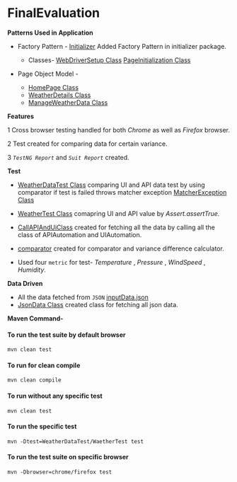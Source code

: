 # FinalEvaluation

**Patterns Used in Application**

* Factory Pattern - [Initializer](https://gitlab.com/kishank1946/finalevaluation/-/tree/modifiedTesting/src/main/java/UIAutomation/initializer) Added Factory Pattern in initializer package.

    * Classes- [WebDriverSetup Class](https://gitlab.com/kishank1946/finalevaluation/-/blob/modifiedTesting/src/main/java/UIAutomation/initializer/WebDriverManagerSetup.java)    [PageInitialization Class](https://gitlab.com/kishank1946/finalevaluation/-/blob/modifiedTesting/src/main/java/UIAutomation/initializer/PageInitialization.java)

* Page Object Model -
    * [HomePage Class](https://gitlab.com/kishank1946/finalevaluation/-/blob/modifiedTesting/src/main/java/UIAutomation/classPage/HomePage.java)
    * [WeatherDetails Class](https://gitlab.com/kishank1946/finalevaluation/-/blob/modifiedTesting/src/main/java/UIAutomation/classPage/WeatherDetails.java)
    * [ManageWeatherData Class](https://gitlab.com/kishank1946/finalevaluation/-/blob/modifiedTesting/src/main/java/UIAutomation/classPage/ManageWeatherData.java)


**Features**

1 Cross browser testing handled for both *Chrome* as well as *Firefox* browser.

2 Test created for comparing data for certain variance.

3 *`TestNG Report`* and *`Suit Report`* created.


**Test**

* [WeatherDataTest Class](https://gitlab.com/kishank1946/finalevaluation/-/blob/modifiedTesting/src/test/java/weatherDetailsTest/WeatherDataTest.java) comparing UI and API data test by using comparator if test is failed throws matcher exception [MatcherException Class](https://gitlab.com/kishank1946/finalevaluation/-/blob/modifiedTesting/src/test/java/exception/MatcherException.java)

* [WeatherTest Class](https://gitlab.com/kishank1946/finalevaluation/-/blob/modifiedTesting/src/test/java/weatherDetailsTest/WeatherTest.java) comapring UI and API value by *Assert.assertTrue*.
* [CallAPIAndUiClass](https://gitlab.com/kishank1946/finalevaluation/-/blob/modifiedTesting/src/test/java/callAPIAndUIDetails/CallAPIAndUIClass.java) created for fetching all the data  by calling all the class of APIAutomation and UIAutomation.

* [comparator](https://gitlab.com/kishank1946/finalevaluation/-/tree/modifiedTesting/src/test/java/comparator) created for comparator and variance difference calculator.

* Used four `metric` for test- *Temperature* , *Pressure* , *WindSpeed* , *Humidity*.

**Data Driven**
* All the data fetched from `JSON` [inputData.json](https://gitlab.com/kishank1946/finalevaluation/-/blob/modifiedTesting/json/inputData.json)
* [JsonData Class](https://gitlab.com/kishank1946/finalevaluation/-/blob/modifiedTesting/src/main/java/jsonData/JSONData.java) created class for fetching all json data.

**Maven Command-**

#### To run the test suite by default browser
    mvn clean test
#### To run for clean compile
    mvn clean compile
#### To run without any specific test
    mvn clean test
#### To run the specific test
    mvn -Dtest=WeatherDataTest/WaetherTest test
#### To run the test suite on specific browser
    mvn -Dbrowser=chrome/firefox test
